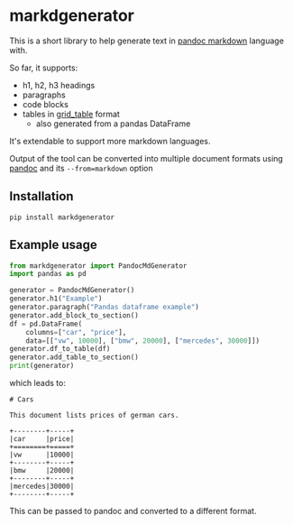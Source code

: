 markdgenerator
==============
This is a short library to help generate text in [pandoc markdown](https://pandoc.org/MANUAL.html#pandocs-markdown) language with.

So far, it supports:
* h1, h2, h3 headings
* paragraphs
* code blocks
* tables in [grid_table](https://pandoc.org/MANUAL.html#tables) format
    * also generated from a pandas DataFrame

It's extendable to support more markdown languages.

Output of the tool can be converted into multiple document formats using [pandoc](https://pandoc.org/) and its `--from=markdown` option


Installation
------------
`pip install markdgenerator`

Example usage
-------------
```python
from markdgenerator import PandocMdGenerator
import pandas as pd

generator = PandocMdGenerator()
generator.h1("Example")
generator.paragraph("Pandas dataframe example")
generator.add_block_to_section()
df = pd.DataFrame(
    columns=["car", "price"],
    data=[["vw", 10000], ["bmw", 20000], ["mercedes", 30000]])
generator.df_to_table(df)
generator.add_table_to_section()
print(generator)
```

which leads to:

```
# Cars

This document lists prices of german cars.

+--------+-----+
|car     |price|
+========+=====+
|vw      |10000|
+--------+-----+
|bmw     |20000|
+--------+-----+
|mercedes|30000|
+--------+-----+
```

This can be passed to pandoc and converted to a different format.
